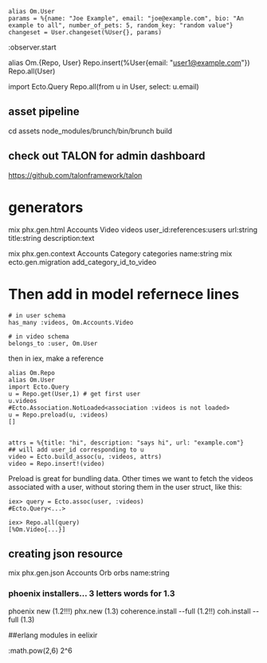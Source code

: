 


```
alias Om.User
params = %{name: "Joe Example", email: "joe@example.com", bio: "An example to all", number_of_pets: 5, random_key: "random value"}
changeset = User.changeset(%User{}, params)
```


:observer.start

alias Om.{Repo, User}
Repo.insert(%User{email: "user1@example.com"})
Repo.all(User)

import Ecto.Query
Repo.all(from u in User, select: u.email)


## asset pipeline 

cd assets
node_modules/brunch/bin/brunch build


## check out TALON for admin dashboard
https://github.com/talonframework/talon

# generators


mix phx.gen.html Accounts Video videos user_id:references:users url:string title:string description:text

mix phx.gen.context Accounts Category categories name:string
mix ecto.gen.migration add_category_id_to_video

# Then add in model refernece lines
```
# in user schema
has_many :videos, Om.Accounts.Video

# in video schema
belongs_to :user, Om.User

```

then in iex, make a reference
```
alias Om.Repo
alias Om.User
import Ecto.Query
u = Repo.get(User,1) # get first user
u.videos
#Ecto.Association.NotLoaded<association :videos is not loaded>
u = Repo.preload(u, :videos)
[]


attrs = %{title: "hi", description: "says hi", url: "example.com"}
## will add user_id corresponding to u
video = Ecto.build_assoc(u, :videos, attrs)
video = Repo.insert!(video)

```

Preload is great for bundling data. Other times we want to fetch the videos
associated with a user, without storing them in the user struct, like this:
```
iex> query = Ecto.assoc(user, :videos)
#Ecto.Query<...>

iex> Repo.all(query)
[%Om.Video{...}]
```

## creating json resource

mix phx.gen.json Accounts Orb orbs name:string


### phoenix installers... 3 letters words for 1.3
phoenix new (1.2!!!)
phx.new  (1.3) 
coherence.install --full  (1.2!!)
coh.install --full (1.3)




##erlang modules in eelixir

:math.pow(2,6)  2^6